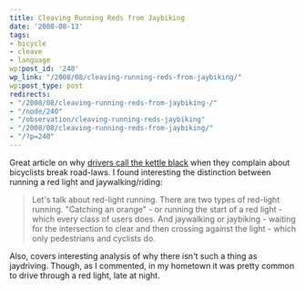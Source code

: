 ```yaml
---
title: Cleaving Running Reds from Jaybiking
date: '2008-08-13'
tags:
- bicycle
- cleave
- language
wp:post_id: '240'
wp_link: "/2008/08/cleaving-running-reds-from-jaybiking/"
wp:post_type: post
redirects:
- "/2008/08/cleaving-running-reds-from-jaybiking-/"
- "/node/240"
- "/observation/cleaving-running-reds-jaybiking"
- "/2008/08/cleaving-running-reds-from-jaybiking/"
- "/?p=240"
---
```


Great article on why [drivers call the kettle black](http://www.thewashcycle.com/2008/07/the-myth-of-the.html?cid=126259538#comment-126259538) when they complain about bicyclists break road-laws. I found interesting the distinction between running a red light and jaywalking/riding:

>

> Let's talk about red-light running. There are two types of red-light running. "Catching an orange" - or running the start of a red light - which every class of users does. And jaywalking or jaybiking - waiting for the intersection to clear and then crossing against the light - which only pedestrians and cyclists do.

Also, covers interesting analysis of why there isn't such a thing as jaydriving. Though, as I commented, in my hometown it was pretty common to drive through a red light, late at night.
